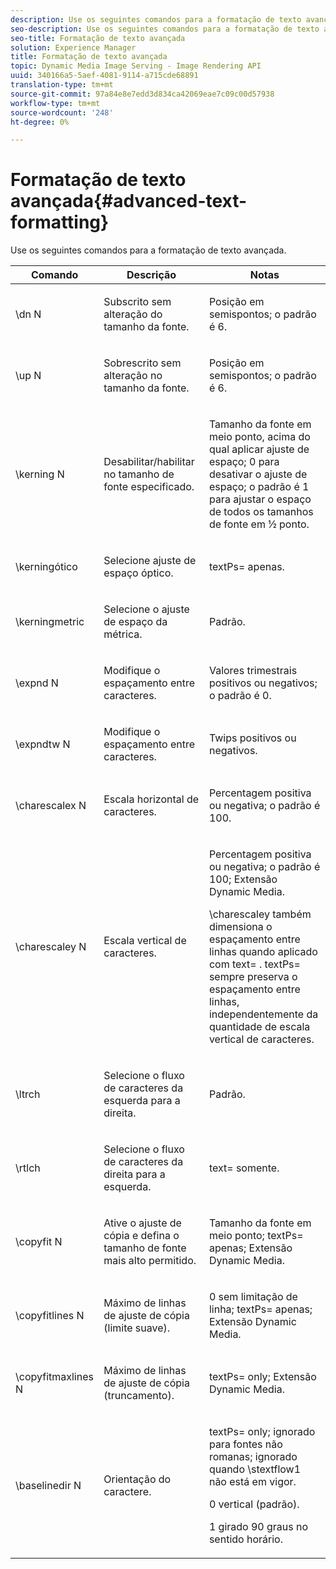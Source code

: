```yaml
---
description: Use os seguintes comandos para a formatação de texto avançada.
seo-description: Use os seguintes comandos para a formatação de texto avançada.
seo-title: Formatação de texto avançada
solution: Experience Manager
title: Formatação de texto avançada
topic: Dynamic Media Image Serving - Image Rendering API
uuid: 340166a5-5aef-4081-9114-a715cde68891
translation-type: tm+mt
source-git-commit: 97a84e8e7edd3d834ca42069eae7c09c00d57938
workflow-type: tm+mt
source-wordcount: '248'
ht-degree: 0%

---
```



# Formatação de texto avançada{#advanced-text-formatting}

Use os seguintes comandos para a formatação de texto avançada.

<table id="table_43B2EB887C0F471BB60C23B570E7D3D2"> 
 <thead> 
  <tr> 
   <th class="entry"> Comando </th> 
   <th class="entry"> Descrição </th> 
   <th class="entry"> Notas </th> 
  </tr> 
 </thead>
 <tbody> 
  <tr> 
   <td> <span class="codeph"> \dn  <span class="varname"> N  </span> </span> </td> 
   <td> <p>Subscrito sem alteração do tamanho da fonte. </p> </td> 
   <td> <p>Posição em semispontos; o padrão é 6. </p> </td> 
  </tr> 
  <tr> 
   <td> <span class="codeph"> \up  <span class="varname"> N  </span> </span> </td> 
   <td> <p>Sobrescrito sem alteração no tamanho da fonte. </p> </td> 
   <td> <p>Posição em semispontos; o padrão é 6. </p> </td> 
  </tr> 
  <tr> 
   <td> <span class="codeph"> \kerning  <span class="varname"> N  </span> </span> </td> 
   <td> <p>Desabilitar/habilitar no tamanho de fonte especificado. </p> </td> 
   <td> <p>Tamanho da fonte em meio ponto, acima do qual aplicar ajuste de espaço; 0 para desativar o ajuste de espaço; o padrão é 1 para ajustar o espaço de todos os tamanhos de fonte em ½ ponto. </p> </td> 
  </tr> 
  <tr> 
   <td> <span class="codeph"> \kerningótico  </span> </td> 
   <td> <p>Selecione ajuste de espaço óptico. </p> </td> 
   <td> <p> <span class="codeph"> textPs=  </span> apenas. </p> </td> 
  </tr> 
  <tr> 
   <td> <span class="codeph"> \kerningmetric  </span> </td> 
   <td> <p>Selecione o ajuste de espaço da métrica. </p> </td> 
   <td> <p>Padrão. </p> </td> 
  </tr> 
  <tr> 
   <td> <span class="codeph"> \expnd  <span class="varname"> N  </span> </span> </td> 
   <td> <p>Modifique o espaçamento entre caracteres. </p> </td> 
   <td> <p>Valores trimestrais positivos ou negativos; o padrão é 0. </p> </td> 
  </tr> 
  <tr> 
   <td> <span class="codeph"> \expndtw  <span class="varname"> N  </span> </span> </td> 
   <td> <p>Modifique o espaçamento entre caracteres. </p> </td> 
   <td> <p>Twips positivos ou negativos. </p> </td> 
  </tr> 
  <tr> 
   <td> <span class="codeph"> \charescalex  <span class="varname"> N  </span> </span> </td> 
   <td> <p>Escala horizontal de caracteres. </p> </td> 
   <td> <p>Percentagem positiva ou negativa; o padrão é 100. </p> </td> 
  </tr> 
  <tr> 
   <td> <span class="codeph"> \charescaley  <span class="varname"> N  </span> </span> </td> 
   <td> <p>Escala vertical de caracteres. </p> </td> 
   <td> <p>Percentagem positiva ou negativa; o padrão é 100; Extensão Dynamic Media. </p> <p> <span class="codeph"> \charescaley  </span> também dimensiona o espaçamento entre linhas quando aplicado com  <span class="codeph"> text=  </span>. <span class="codeph"> textPs=  </span> sempre preserva o espaçamento entre linhas, independentemente da quantidade de escala vertical de caracteres. </p> </td> 
  </tr> 
  <tr> 
   <td> <span class="codeph"> \ltrch  </span> </td> 
   <td> <p>Selecione o fluxo de caracteres da esquerda para a direita. </p> </td> 
   <td> <p>Padrão. </p> </td> 
  </tr> 
  <tr> 
   <td> <span class="codeph"> \rtlch  </span> </td> 
   <td> <p>Selecione o fluxo de caracteres da direita para a esquerda. </p> </td> 
   <td> <p> <span class="codeph"> text=  </span> somente. </p> </td> 
  </tr> 
  <tr> 
   <td> <span class="codeph"> \copyfit  <span class="varname"> N  </span> </span> </td> 
   <td> <p>Ative o ajuste de cópia e defina o tamanho de fonte mais alto permitido. </p> </td> 
   <td> <p>Tamanho da fonte em meio ponto; <span class="codeph"> textPs= </span> apenas; Extensão Dynamic Media. </p> </td> 
  </tr> 
  <tr> 
   <td> <span class="codeph"> \copyfitlines  <span class="varname"> N  </span> </span> </td> 
   <td> <p>Máximo de linhas de ajuste de cópia (limite suave). </p> </td> 
   <td> <p>0 sem limitação de linha; <span class="codeph"> textPs= </span> apenas; Extensão Dynamic Media. </p> </td> 
  </tr> 
  <tr> 
   <td> <span class="codeph"> \copyfitmaxlines  <span class="varname"> N  </span> </span> </td> 
   <td> <p>Máximo de linhas de ajuste de cópia (truncamento). </p> </td> 
   <td> <p> <span class="codeph"> textPs=  </span> only; Extensão Dynamic Media. </p> </td> 
  </tr> 
  <tr> 
   <td> <span class="codeph"> \baselinedir  <span class="varname"> N  </span> </span> </td> 
   <td> <p>Orientação do caractere. </p> </td> 
   <td> <p> <span class="codeph"> textPs=  </span> only; ignorado para fontes não romanas; ignorado quando  <span class="codeph"> \stextflow1 não  </span> está em vigor. </p> <p>0 vertical (padrão). </p> <p>1 girado 90 graus no sentido horário. </p> </td> 
  </tr> 
 </tbody> 
</table>

